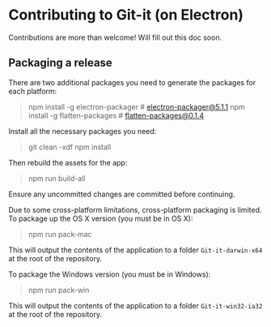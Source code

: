 # Contributing to Git-it (on Electron)

Contributions are more than welcome! Will fill out this doc soon.


## Packaging a release

There are two additional packages you need to generate the packages for each
platform:

> npm install -g electron-packager # electron-packager@5.1.1
> npm install -g flatten-packages  # flatten-packages@0.1.4

Install all the necessary packages you need:

> git clean -xdf
> npm install

Then rebuild the assets for the app:

> npm run build-all

Ensure any uncommitted changes are committed before continuing.

Due to some cross-platform limitations, cross-platform packaging is limited. To
package up the OS X version (you must be in OS X):

> npm run pack-mac

This will output the contents of the application to a folder `Git-it-darwin-x64`
at the root of the repository.

To package the Windows version (you must be in Windows):

> npm run pack-win

This will output the contents of the application to a folder `Git-it-win32-ia32`
at the root of the repository.

